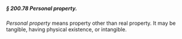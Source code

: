 ##### § 200.78 Personal property. #####

*Personal property* means property other than real property. It may be tangible, having physical existence, or intangible.